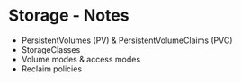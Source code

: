 # Storage - Notes

- PersistentVolumes (PV) & PersistentVolumeClaims (PVC)
- StorageClasses
- Volume modes & access modes
- Reclaim policies
